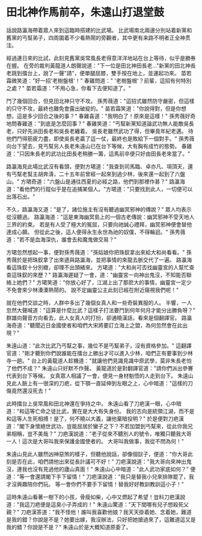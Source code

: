 # 田北神作馬前卒，朱遠山打退堂鼓

話說路瀛海帶着眾人來到這臨時搭建的比武場。 比武場南北兩邊分別站着新黨和舊黨的丐幫弟子，四周圍着不少看熱鬧的旁觀者，其中更有来路不明者正全神贯注。

經過連日來的比試，此刻見舊黨吳常風長老得意洋洋地站在台上等待，似乎是勝券在握。 在旁的裁判黃龍道人朗聲說道："下一位是田北神田長老..."新黨的田北神長老跳到擂台上，說了一聲"請"，便單腿屈膝，雙手按在地上，並運起功來。 苗若霜微笑道："好一招'老樹盤根'！" 春雞問道：" '老樹盤根'？前輩，這招有何特別之處？" 苗若霜道："不用心急，你看下去便知道了。"

鬥了幾個回合，但見田北神只守不攻。 孫秀薇道："這招式雖然防守嚴密，但這樣的只守不攻，最終也難免會露出破綻的。" 苗若霜笑道："你說得對，但是你想想，這是多少回合之後的事？" 春雞喜道："我明白了！原來是這樣！" 孫秀薇好奇地問春雞道："到底是怎麼回事？" 春雞笑道："丐幫新黨知道論武功無人能敵吳長老，只好先派田長老和吳長老纏着。 吳長老雖然武功了得，但畢竟年紀老邁。 待他們鬥得筋疲力盡，即使吳長老贏了這一仗，最終也是敗給下一個對手。" 孫秀薇向台下望去，見丐幫另人長老朱遠山已在台下等候，大有胸有成竹的態勢。 春雞道："只因朱長老的武功比田長老稍勝一籌，這馬前卒便只好由田長老來當了。"

路瀛海見此場比武沒有看頭，便對方珺道："我查到司馬臨、卓亦凡、項頂天，還有丐幫老幫主胡奔濤，二十五年前曾經一起來到過少林，後來還一起到了六盤山。" 方珺奇道："六盤山是通往西夏的必經之路，他們到那裡作甚？" 路瀛海道："看他們的行蹤似乎是在追捕某個人。"方珺道："只要找到此人，一切便可以出落石出。"

不久，路瀛海又道："是了，諸位施主有沒有聽過幽冥邪神的傳說？" 眾人均表示從沒聽過。 路瀛海道："這是東海幽冥島上的一個古老傳說：幽冥邪神不受天地人三界的約束。 若是有人受了極大的冤屈，只要向祂誠心禮拜，幽冥邪神便會替他達成心願。 但從此之後，這人便得永生永世為祂的奴僕，不得輪迴。" 孫秀薇道："若不是血海深仇，誰會去和魔鬼做交易？"

方珺忽然想起一事，便對孫秀薇道："孫姑娘你把珠釵拿出來給大和尚看看。" 孫秀薇於是把珠釵拿了出來遞與路瀛海，並把事情的來龍去脈交代了一遍。 路瀛海看這珠釵十分別緻，卻理不出頭緒來。 方珺道："大和尚可否找幽靈宮的人幫忙查查這珠釵的來歷？" 路瀛海遲疑了一會，道："幽靈宮一向神出鬼沒，不知能否聯絡上她們？" 方珺笑道："你放心好了，江湖上出了那麽大的事情，幽靈宮一定少不免會來少林湊湊熱鬧的。 說不定幽靈公主此刻已經在附近窺視我們呢！"

就在他們交談之時，人群中多出了幾個女真人和一些奇裝異服的人。 半響，一人忽然大聲喊道："這算是什麼比武？這樣子打法要鬥到何年何月才能分出勝負呀？" 群雄向聲音方向看去，此人女真人的打扮，卻通曉漢話，看來是個翻譯官。 路瀛海奇道："聽聞近日金國使者和咱們大宋將要訂立海上之盟，為何忽然會在此出現？"

朱遠山道："此次比武乃丐幫之事，幾位不是丐幫弟子，沒有資格參加。" 這翻譯官道："剛才聽到你們說誰能在擂台上勝出才可以進入少林，咱們正有要事到少林寺一趟。" 台上的黃龍道人趁機道："就讓他們見識見識中原武學，莫非朱長老怕了他們不成？" 朱遠山只好默不作聲。 黃龍道於是對翻譯官道："請你們派出參賽代表到台下等候。 女真眾人相議了一會，便見一身材魁悟的人走到台下。 朱遠山見此人臉上有一很深的刀疤，從下顎一直延伸到左眼之上，心中暗道："這樣的刀傷竟然還沒死去！"

此時擂台上吳常風和田北神還在爭持之中。 朱遠山看了刀疤漢一眼，心中暗道："和這等亡命之徒比武，實在是大大有失身份。 我的志向是統領江湖，而不是和這等人生死相搏！是了，何不曉以大義，讓他棄暗投明？" 於是便對刀疤漢道："閣下身懷絕世武功，豈能屈居於蠻子之下？不若加盟到丐幫來，從此你我兄弟相稱，豈不美哉？" 刀疤漢說道："老子從來不聽別人的號令，唯獨只聽我大哥一人！這次是大哥叫我來保護金國使者的。 大哥叫我做事，我從不問為何！"

朱遠山見此人雖然凶神惡煞的樣子，但聽他說話，卻像個獃子，便道："你大哥此刻是否在此，咱們請他出來從長計議可不好！" 刀疤漢說道："我大哥向來神出鬼沒，連我也沒有見過他的廬山真面！" 朱遠山心中暗道："此人武功家底如何？" 便道："等一會還請閣下手下留情！" 刀疤漢說道："我只是替我小兒來排隊罷了，我才沒興趣陪你們玩。 等一會你們不要手下留情！替我好好教訓教訓這小子！"

這時朱遠山看著一樹下的小孩，骨瘦如柴，心中又燃起了希望！豈料刀疤漢說道："我這刀疤便是這臭小子弄成的！" 朱遠山驚道："天下間哪有兒子想殺死父親？" 刀疤漢答道："我不怪他！誰叫我喜歡他娘？我天天掛着她、念着她，難道是我的錯？你說是不是？她要出嫁，我沒辦法，只好把她搶過來了，這難道這又是我的錯？你說是不是？" 朱遠山於是大概知道原委了。

